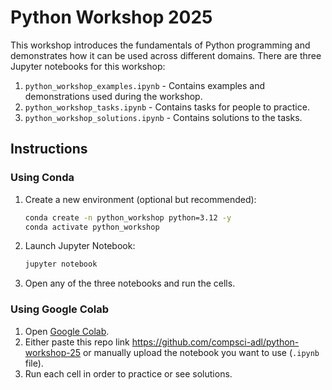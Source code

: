 # Python Workshop 2025
This workshop introduces the fundamentals of Python programming and demonstrates how it can be used across different domains. There are three Jupyter notebooks for this workshop:

1. `python_workshop_examples.ipynb` - Contains examples and demonstrations used during the workshop.
2. `python_workshop_tasks.ipynb` - Contains tasks for people to practice.
3. `python_workshop_solutions.ipynb` - Contains solutions to the tasks.


## Instructions

### Using Conda

1. Create a new environment (optional but recommended):

   ```bash
   conda create -n python_workshop python=3.12 -y
   conda activate python_workshop
   ```
2. Launch Jupyter Notebook:

   ```bash
   jupyter notebook
   ```
3. Open any of the three notebooks and run the cells.

### Using Google Colab

1. Open [Google Colab](https://colab.research.google.com/).
2. Either paste this repo link https://github.com/compsci-adl/python-workshop-25 or manually upload the notebook you want to use (`.ipynb` file).
3. Run each cell in order to practice or see solutions.